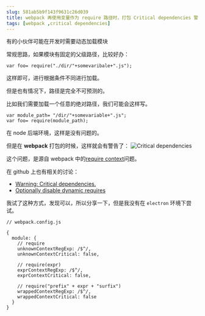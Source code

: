```yaml
---
slug: 581ab5b9f143f9631c26d039
title: webpack 再使用变量作为 require 路径时，打包 Critical dependencies 警告
tags: [webpack ,critical dependencies]
---
```


有的小伙伴可能在开发时需要动态加载模块

常规思路，如果模块有固定的父级路径，比较好办：
```
var foo= require("./dir/"+somevaribale+".js");
```

这样即可，进行根据条件不同进行加载。

但是也有情况下，路径是完全不可预测的。

比如我们需要加载一个任意的绝对路径，我们可能会这样写。

```
var module_path= "/dir/"+somevariable+".js";
var foo= require(module_path);
```

在 node 后端环境，这样是没有问题的。

但是在 **webpack** 打包的时候，这样就会有警告了：
![Critical dependencies ](https://static.gaoqixhb.com/FkVA8GgrviPE_RQ22lgbwlzxOJ02)

这个问题，是源自 webpack 中的[require context](http://webpack.github.io/docs/context.html)问题。

在 github 上也有相关的讨论：

* [Warning: Critical dependencies.](https://github.com/webpack/webpack/issues/196)
* [Optionally disable dynamic requires](https://github.com/webpack/webpack/issues/198)

我试了这种方式，发现可以，所以分享一下，但是我没有在 `electron` 环境下尝试。

```
// webpack.config.js

{
  module: {
    // require
    unknownContextRegExp: /$^/,
    unknownContextCritical: false,

    // require(expr)
    exprContextRegExp: /$^/,
    exprContextCritical: false,

    // require("prefix" + expr + "surfix")
    wrappedContextRegExp: /$^/,
    wrappedContextCritical: false
  }
}
```
